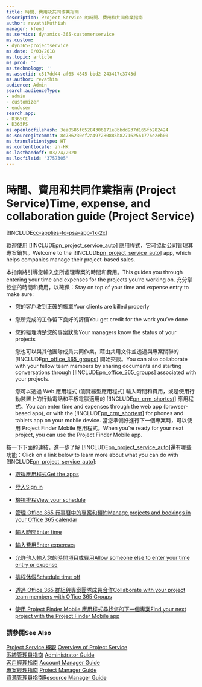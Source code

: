 ```yaml
---
title: 時間、費用及共同作業指南
description: Project Service 的時間、費用和共同作業指南
author: revathiMuthiah
manager: kfend
ms.service: dynamics-365-customerservice
ms.custom:
- dyn365-projectservice
ms.date: 8/03/2018
ms.topic: article
ms.prod: ''
ms.technology: ''
ms.assetid: c517dd44-af65-4845-bbd2-243417c3743d
ms.author: revathim
audience: Admin
search.audienceType:
- admin
- customizer
- enduser
search.app:
- D365CE
- D365PS
ms.openlocfilehash: 3ea0585f65284306171e8bbdd937d165fb282424
ms.sourcegitcommit: 8c786230ef2a497280885b827162561776e2eb00
ms.translationtype: HT
ms.contentlocale: zh-HK
ms.lasthandoff: 03/24/2020
ms.locfileid: "3757305"
---
```

# <a name="time-expense-and-collaboration-guide-project-service"></a><span data-ttu-id="b9037-103">時間、費用和共同作業指南 (Project Service)</span><span class="sxs-lookup"><span data-stu-id="b9037-103">Time, expense, and collaboration guide (Project Service)</span></span>

[!INCLUDE[cc-applies-to-psa-app-1x-2x](../includes/cc-applies-to-psa-app-1x-2x.md)]

<span data-ttu-id="b9037-104">歡迎使用 [!INCLUDE[pn_project_service_auto](../includes/pn-project-service-auto.md)] 應用程式，它可協助公司管理其專案銷售。</span><span class="sxs-lookup"><span data-stu-id="b9037-104">Welcome to the [!INCLUDE[pn_project_service_auto](../includes/pn-project-service-auto.md)] app, which helps companies manage their project-based sales.</span></span> 
  
 <span data-ttu-id="b9037-105">本指南將引導您輸入您所處理專案的時間和費用。</span><span class="sxs-lookup"><span data-stu-id="b9037-105">This guides you through entering your time and expenses for the projects you’re working on.</span></span> <span data-ttu-id="b9037-106">充分掌控您的時間和費用，以確保：</span><span class="sxs-lookup"><span data-stu-id="b9037-106">Stay on top of your time and expense entry to make sure:</span></span>  
  
- <span data-ttu-id="b9037-107">您的客戶收到正確的帳單</span><span class="sxs-lookup"><span data-stu-id="b9037-107">Your clients are billed properly</span></span>  
  
- <span data-ttu-id="b9037-108">您所完成的工作留下良好的評價</span><span class="sxs-lookup"><span data-stu-id="b9037-108">You get credit for the work you’ve done</span></span>  
  
- <span data-ttu-id="b9037-109">您的經理清楚您的專案狀態</span><span class="sxs-lookup"><span data-stu-id="b9037-109">Your managers know the status of your projects</span></span>  
  
  <span data-ttu-id="b9037-110">您也可以與其他團隊成員共同作業，藉由共用文件並透過與專案關聯的 [!INCLUDE[pn_office_365_groups](../includes/pn-office-365-groups.md)] 開始交談。</span><span class="sxs-lookup"><span data-stu-id="b9037-110">You can also collaborate with your fellow team members by sharing documents and starting conversations through [!INCLUDE[pn_office_365_groups](../includes/pn-office-365-groups.md)] associated with your projects.</span></span>  
  
  <span data-ttu-id="b9037-111">您可以透過 Web 應用程式 (瀏覽器型應用程式) 輸入時間和費用，或是使用行動裝置上的行動電話和平板電腦適用的 [!INCLUDE[pn_crm_shortest](../includes/pn-crm-shortest.md)] 應用程式。</span><span class="sxs-lookup"><span data-stu-id="b9037-111">You can enter time and expenses through the web app (browser-based app), or with the [!INCLUDE[pn_crm_shortest](../includes/pn-crm-shortest.md)] for phones and tablets app on your mobile device.</span></span> <span data-ttu-id="b9037-112">當您準備好進行下一個專案時，可以使用 Project Finder Mobile 應用程式。</span><span class="sxs-lookup"><span data-stu-id="b9037-112">When you’re ready for your next project, you can use the Project Finder Mobile app.</span></span>  
  
<span data-ttu-id="b9037-113">按一下下面的連結，進一步了解 [!INCLUDE[pn_project_service_auto](../includes/pn-project-service-auto.md)]還有哪些功能：</span><span class="sxs-lookup"><span data-stu-id="b9037-113">Click on a link below to learn more about what you can do with [!INCLUDE[pn_project_service_auto](../includes/pn-project-service-auto.md)]:</span></span>  
  
-   [<span data-ttu-id="b9037-114">取得應用程式</span><span class="sxs-lookup"><span data-stu-id="b9037-114">Get the apps</span></span>](../project-service/get-apps.md)  
  
-   [<span data-ttu-id="b9037-115">登入</span><span class="sxs-lookup"><span data-stu-id="b9037-115">Sign in</span></span>](../project-service/sign-in.md)  
  
-   [<span data-ttu-id="b9037-116">檢視排程</span><span class="sxs-lookup"><span data-stu-id="b9037-116">View your schedule</span></span>](../project-service/view-schedule.md)  
  
-   [<span data-ttu-id="b9037-117">管理 Office 365 行事曆中的專案和預約</span><span class="sxs-lookup"><span data-stu-id="b9037-117">Manage projects and bookings in your Office 365 calendar</span></span>](../project-service/manage-project-bookings-office-365-calendar.md)  
  
-   [<span data-ttu-id="b9037-118">輸入時間</span><span class="sxs-lookup"><span data-stu-id="b9037-118">Enter time</span></span>](../project-service/enter-time.md)  
  
-   [<span data-ttu-id="b9037-119">輸入費用</span><span class="sxs-lookup"><span data-stu-id="b9037-119">Enter expenses</span></span>](../project-service/enter-expenses.md)  
  
-   [<span data-ttu-id="b9037-120">允許他人輸入您的時間項目或費用</span><span class="sxs-lookup"><span data-stu-id="b9037-120">Allow someone else to enter your time entry or expense</span></span>](../project-service/allow-someone-else-enter-time-entry-expense.md)  
  
-   [<span data-ttu-id="b9037-121">排程休假</span><span class="sxs-lookup"><span data-stu-id="b9037-121">Schedule time off</span></span>](../project-service/schedule-time-off.md)  
  
-   [<span data-ttu-id="b9037-122">透過 Office 365 群組與專案團隊成員合作</span><span class="sxs-lookup"><span data-stu-id="b9037-122">Collaborate with your project team members with Office 365 Groups</span></span>](../project-service/collaborate-project-team-members-office-365-groups.md)  
  
-   [<span data-ttu-id="b9037-123">使用 Project Finder Mobile 應用程式尋找您的下一個專案</span><span class="sxs-lookup"><span data-stu-id="b9037-123">Find your next project with the Project Finder Mobile app</span></span>](../project-service/find-next-project-finder-mobile-app.md)  
  
### <a name="see-also"></a><span data-ttu-id="b9037-124">請參閱</span><span class="sxs-lookup"><span data-stu-id="b9037-124">See Also</span></span>  
 <span data-ttu-id="b9037-125">[Project Service 概觀](../project-service/overview.md) </span><span class="sxs-lookup"><span data-stu-id="b9037-125">[Overview of Project Service](../project-service/overview.md) </span></span>  
 <span data-ttu-id="b9037-126">[系統管理員指南](../project-service/admin-guide.md) </span><span class="sxs-lookup"><span data-stu-id="b9037-126">[Administrator Guide](../project-service/admin-guide.md) </span></span>  
 <span data-ttu-id="b9037-127">[客戶經理指南](../project-service/account-manager-guide.md) </span><span class="sxs-lookup"><span data-stu-id="b9037-127">[Account Manager Guide](../project-service/account-manager-guide.md) </span></span>  
 <span data-ttu-id="b9037-128">[專案經理指南](../project-service/project-manager-guide.md) </span><span class="sxs-lookup"><span data-stu-id="b9037-128">[Project Manager Guide](../project-service/project-manager-guide.md) </span></span>  
 [<span data-ttu-id="b9037-129">資源管理員指南</span><span class="sxs-lookup"><span data-stu-id="b9037-129">Resource Manager Guide</span></span>](../project-service/resource-manager-guide.md)   
